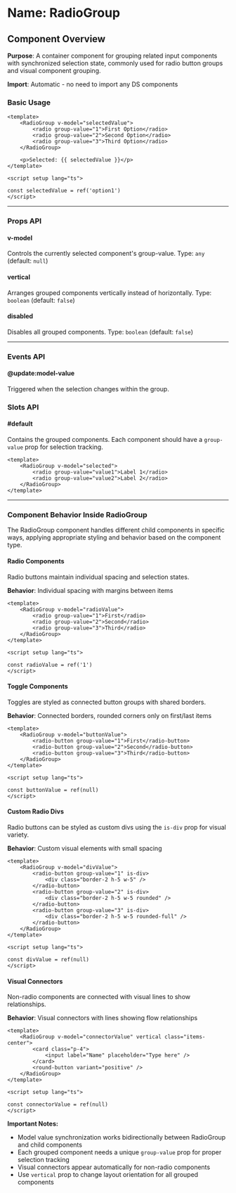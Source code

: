 # Name: RadioGroup
## Component Overview

**Purpose**: A container component for grouping related input components with synchronized selection state, commonly used for radio button groups and visual component grouping.

**Import**: Automatic - no need to import any DS components

### Basic Usage

```vue
<template>
    <RadioGroup v-model="selectedValue">
        <radio group-value="1">First Option</radio>
        <radio group-value="2">Second Option</radio>
        <radio group-value="3">Third Option</radio>
    </RadioGroup>
    
    <p>Selected: {{ selectedValue }}</p>
</template>

<script setup lang="ts">

const selectedValue = ref('option1')
</script>
```

---

### Props API

#### v-model
Controls the currently selected component's group-value. Type: `any` (default: `null`)

#### vertical
Arranges grouped components vertically instead of horizontally. Type: `boolean` (default: `false`)

#### disabled
Disables all grouped components. Type: `boolean` (default: `false`)

---

### Events API

#### @update:model-value
Triggered when the selection changes within the group.

### Slots API

#### #default
Contains the grouped components. Each component should have a `group-value` prop for selection tracking.

```vue
<template>
    <RadioGroup v-model="selected">
        <radio group-value="value1">Label 1</radio>
        <radio group-value="value2">Label 2</radio>
    </RadioGroup>
</template>
```

---

### Component Behavior Inside RadioGroup

The RadioGroup component handles different child components in specific ways, applying appropriate styling and behavior based on the component type.

#### Radio Components
Radio buttons maintain individual spacing and selection states.

**Behavior**: Individual spacing with margins between items

```vue
<template>
    <RadioGroup v-model="radioValue">
        <radio group-value="1">First</radio>
        <radio group-value="2">Second</radio>
        <radio group-value="3">Third</radio>
    </RadioGroup>
</template>

<script setup lang="ts">

const radioValue = ref('1')
</script>
```

#### Toggle Components
Toggles are styled as connected button groups with shared borders.

**Behavior**: Connected borders, rounded corners only on first/last items

```vue
<template>
    <RadioGroup v-model="buttonValue">
        <radio-button group-value="1">First</radio-button>
        <radio-button group-value="2">Second</radio-button>
        <radio-button group-value="3">Third</radio-button>
    </RadioGroup>
</template>

<script setup lang="ts">

const buttonValue = ref(null)
</script>
```

#### Custom Radio Divs
Radio buttons can be styled as custom divs using the `is-div` prop for visual variety.

**Behavior**: Custom visual elements with small spacing

```vue
<template>
    <RadioGroup v-model="divValue">
        <radio-button group-value="1" is-div>
            <div class="border-2 h-5 w-5" />
        </radio-button>
        <radio-button group-value="2" is-div>
            <div class="border-2 h-5 w-5 rounded" />
        </radio-button>
        <radio-button group-value="3" is-div>
            <div class="border-2 h-5 w-5 rounded-full" />
        </radio-button>
    </RadioGroup>
</template>

<script setup lang="ts">

const divValue = ref(null)
</script>
```

#### Visual Connectors
Non-radio components are connected with visual lines to show relationships.

**Behavior**: Visual connectors with lines showing flow relationships

```vue
<template>
    <RadioGroup v-model="connectorValue" vertical class="items-center">
        <card class="p-4">
            <input label="Name" placeholder="Type here" />
        </card>
        <round-button variant="positive" />
    </RadioGroup>
</template>

<script setup lang="ts">

const connectorValue = ref(null)
</script>
```

**Important Notes:**
- Model value synchronization works bidirectionally between RadioGroup and child components
- Each grouped component needs a unique `group-value` prop for proper selection tracking
- Visual connectors appear automatically for non-radio components
- Use `vertical` prop to change layout orientation for all grouped components